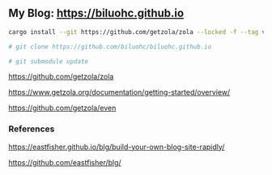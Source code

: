 ## My Blog:  https://biluohc.github.io

```sh
cargo install --git https://github.com/getzola/zola --locked -f --tag v0.15.3

# git clone https://github.com/biluohc/biluohc.github.io

# git submodule update
```

https://github.com/getzola/zola

https://www.getzola.org/documentation/getting-started/overview/

https://github.com/getzola/even

### References
https://eastfisher.github.io/blg/build-your-own-blog-site-rapidly/

https://github.com/eastfisher/blg/


